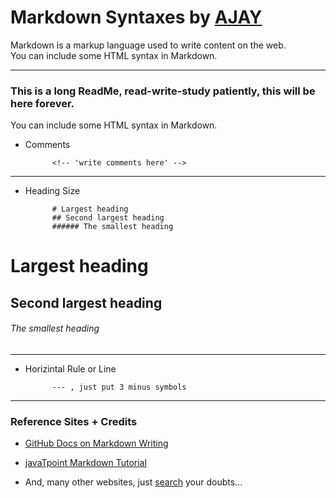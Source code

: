 # Markdown Syntaxes by [AJAY](https://github.com/004Ajay)

Markdown is a markup language used to write content on the web.\
You can include some HTML syntax in Markdown.

---

### This is a long ReadMe, read-write-study patiently, this will be here forever.



You can include some HTML syntax in Markdown.

* Comments 

            <!-- 'write comments here' -->

---

* Heading Size

            # Largest heading
            ## Second largest heading
            ###### The smallest heading

# Largest heading
## Second largest heading
###### The smallest heading

---

* Horizintal Rule or Line
            
            --- , just put 3 minus symbols

---

### Reference Sites + Credits

* [GitHub Docs on Markdown Writing](https://docs.github.com/en/get-started/writing-on-github/getting-started-with-writing-and-formatting-on-github/basic-writing-and-formatting-syntax)

* [javaTpoint Markdown Tutorial](https://www.javatpoint.com/markdown)

* And, many other websites, just [search](https://www.google.com) your doubts...
